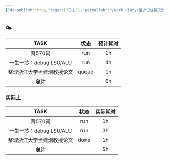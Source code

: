 ```yaml
---
{"dg-publish":true,"tags":["日志"],"permalink":"/work diary/至少记住每天做了什么/2024-05-23：周四/","dgPassFrontmatter":true}
---
```


### 🌤

|        TASK        |  状态   | 预计耗时 |
| :----------------: | :---: | :--: |
|       背570词        |  run  |  1h  |
| 一生一芯：debug LSU/ALU |  run  |  4h  |
|   整理浙江大学孟建熠教授论文    | queue |  1h  |
|       **总计**       |       |  6h  |

### 实际上
|        TASK        |  状态  | 实际耗时 |
| :----------------: | :--: | :--: |
|       背570词        | run  |  1h  |
| 一生一芯：debug LSU/ALU | run  |  3h  |
|   整理浙江大学孟建熠教授论文    | done |  1h  |
|       **总计**       |      |  5h  |
